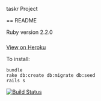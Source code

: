 taskr Project

== README

Ruby version
2.2.0

###

[View on Heroku](https://pacific-sierra-8678.herokuapp.com)


To install:
```
bundle
rake db:create db:migrate db:seed
rails s

```

[![Build Status](https://travis-ci.org/alexandrahanley/gcamp-alexandra-hanley.svg?branch=master)](https://travis-ci.org/alexandrahanley/gcamp-alexandra-hanley)
